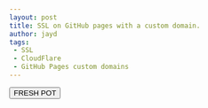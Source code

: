 ```yaml
---
layout: post
title: SSL on GitHub pages with a custom domain.
author: jayd
tags:
 - SSL
 - CloudFlare
 - GitHub Pages custom domains
---
```




<audio id="sound1" src="{{ site.url }}/assets/sounds/fish.mp3" preload="auto"></audio>
<audio id="sound2" src="{{ site.url }}/assets/sounds/sparta.wav" preload="auto"></audio>
<button class="btn" onclick="play_random_sound();">FRESH POT</button>

<script>
  function play_random_sound()
  {
    var textArray = [
          'sound1',
          'sound2'
          ]

    var randomElement = Math.floor(Math.random()*textArray.length)
    document.getElementById(textArray[randomElement]).play();
  }
</script>